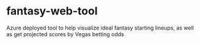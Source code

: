 # fantasy-web-tool
Azure deployed tool to help visualize ideal fantasy starting lineups, as well as get projected scores by Vegas betting odds

